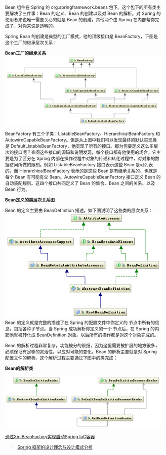 Bean 组件在 Spring 的 org.springframework.beans 包下。这个包下的所有类主要解决了三件事：Bean 的定义、Bean 的创建以及对 Bean 的解析。对 Spring 的使用者来说唯一需要关心的就是 Bean 的创建，其他两个由 Spring 在内部帮你完成了，对你来说是透明的。

Spring Bean 的创建是典型的工厂模式，他的顶级接口是 BeanFactory，下图是这个工厂的继承层次关系：    

**Bean工厂的继承关系**
![](https://raw.githubusercontent.com/arthinking/informal-essay/master/images/2014/12/20141224-spring002.png)

BeanFactory 有三个子类：ListableBeanFactory、HierarchicalBeanFactory 和 AutowireCapableBeanFactory。但是从上图中我们可以发现最终的默认实现类是 DefaultListableBeanFactory，他实现了所有的接口。那为何要定义这么多层次的接口呢？查阅这些接口的源码和说明发现，每个接口都有他使用的场合，它主要是为了区分在 Spring 内部在操作过程中对象的传递和转化过程中，对对象的数据访问所做的限制。例如 ListableBeanFactory 接口表示这些 Bean 是可列表的，而 HierarchicalBeanFactory 表示的是这些 Bean 是有继承关系的，也就是每个 Bean 有可能有父 Bean。AutowireCapableBeanFactory 接口定义 Bean 的自动装配规则。这四个接口共同定义了 Bean 的集合、Bean 之间的关系、以及 Bean 行为。    

**Bean定义的类层次关系图**    

Bean 的定义主要由 BeanDefinition 描述，如下图说明了这些类的层次关系：
![](https://raw.githubusercontent.com/arthinking/informal-essay/master/images/2014/12/20141224-spring003.png)
Bean 的定义就是完整的描述了在 Spring 的配置文件中你定义的 <bean/> 节点中所有的信息，包括各种子节点。当 Spring 成功解析你定义的一个 <bean/> 节点后，在 Spring 的内部他就被转化成 BeanDefinition 对象。以后所有的操作都是对这个对象完成的。

Bean 的解析过程非常复杂，功能被分的很细，因为这里需要被扩展的地方很多，必须保证有足够的灵活性，以应对可能的变化。Bean 的解析主要就是对 Spring 配置文件的解析。这个解析过程主要通过下图中的类完成：    

**Bean的解析类**
    
![](https://raw.githubusercontent.com/arthinking/informal-essay/master/images/2014/12/20141224-spring004.png)

[通过XmlBeanFactory实现启动Spring IoC容器](https://github.com/arthinking/java-code/blob/master/src/main/java/me/arthinking/spring/ioc/BeanFactoryTest.java "通过XmlBeanFactory实现启动Spring IoC容器")

> [Spring 框架的设计理念与设计模式分析](http://www.ibm.com/developerworks/cn/java/j-lo-spring-principle/ "Spring 框架的设计理念与设计模式分析") 
